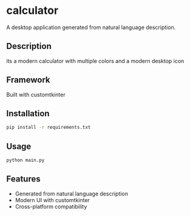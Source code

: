 # calculator

A desktop application generated from natural language description.

## Description
its a modern calculator with multiple colors and a modern desktop icon

## Framework
Built with customtkinter

## Installation
```bash
pip install -r requirements.txt
```

## Usage
```bash
python main.py
```

## Features
- Generated from natural language description
- Modern UI with customtkinter
- Cross-platform compatibility
